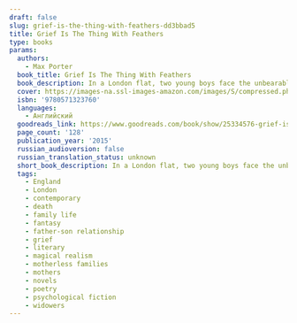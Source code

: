 ```yaml
---
draft: false
slug: grief-is-the-thing-with-feathers-dd3bbad5
title: Grief Is The Thing With Feathers
type: books
params:
  authors:
    - Max Porter
  book_title: Grief Is The Thing With Feathers
  book_description: In a London flat, two young boys face the unbearable sadness of their mother's sudden death. Their father, a Ted Hughes scholar and scruffy romantic, imagines a future of well-meaning visitors and emptiness.In this moment of despair they are visited by Crow - antagonist, trickster, healer, babysitter. This self-described sentimental bird is attracted to the grieving family and threatens to stay until they no longer need him. As weeks turn to months and physical pain of loss gives way to memories, this little unit of three begin to heal.In this extraordinary debut - part novella, part polyphonic fable, part essay on grief, Max Porter's compassion and bravura style combine to dazzling effect. Full of unexpected humour and profound emotional truth,Grief is the Thing with Feathersmarks the arrival of a thrilling new talent.
  cover: https://images-na.ssl-images-amazon.com/images/S/compressed.photo.goodreads.com/books/1491367213i/25334576.jpg
  isbn: '9780571323760'
  languages:
    - Английский
  goodreads_link: https://www.goodreads.com/book/show/25334576-grief-is-the-thing-with-feathers
  page_count: '128'
  publication_year: '2015'
  russian_audioversion: false
  russian_translation_status: unknown
  short_book_description: In a London flat, two young boys face the unbearable sadness of their mother's sudden death. Their father, a Ted Hughes scholar and scruffy romantic, imagines a future of well-meaning visitors and...
  tags:
    - England
    - London
    - contemporary
    - death
    - family life
    - fantasy
    - father-son relationship
    - grief
    - literary
    - magical realism
    - motherless families
    - mothers
    - novels
    - poetry
    - psychological fiction
    - widowers
---
```


